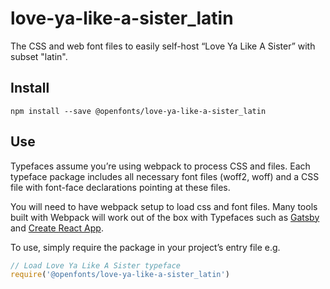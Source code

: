 
# love-ya-like-a-sister_latin

The CSS and web font files to easily self-host “Love Ya Like A Sister” with subset "latin".

## Install

`npm install --save @openfonts/love-ya-like-a-sister_latin`

## Use

Typefaces assume you’re using webpack to process CSS and files. Each typeface
package includes all necessary font files (woff2, woff) and a CSS file with
font-face declarations pointing at these files.

You will need to have webpack setup to load css and font files. Many tools built
with Webpack will work out of the box with Typefaces such as [Gatsby](https://github.com/gatsbyjs/gatsby)
and [Create React App](https://github.com/facebookincubator/create-react-app).

To use, simply require the package in your project’s entry file e.g.

```javascript
// Load Love Ya Like A Sister typeface
require('@openfonts/love-ya-like-a-sister_latin')
```

